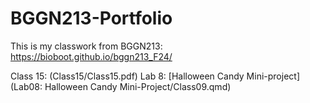 # BGGN213-Portfolio

This is my classwork from BGGN213: https://bioboot.github.io/bggn213_F24/


Class 15: (Class15/Class15.pdf)
Lab 8: [Halloween Candy Mini-project](Lab08: Halloween Candy Mini-Project/Class09.qmd)

